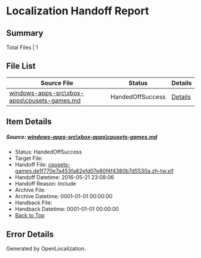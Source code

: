 # <a name='report-top'></a> Localization Handoff Report

## Summary
 Total Files | 1

## File List
 Source File | Status | Details 
 ----------- | ------ | ------- 
 [windows-apps-src\xbox-apps\cpusets-games.md](https://github.com/Microsoft/windows-apps/blob/d8e73b0e1ef1d2cce623cb3db95bbc420906ee1a/windows-apps-src/xbox-apps/cpusets-games.md) | HandedOffSuccess | [Details](#8bbc426a626200f70150869166673a4a409a3cfd3815)

## Item Details
##### <a name='8bbc426a626200f70150869166673a4a409a3cfd3815'></a> Source: [windows-apps-src\xbox-apps\cpusets-games.md](https://github.com/Microsoft/windows-apps/blob/d8e73b0e1ef1d2cce623cb3db95bbc420906ee1a/windows-apps-src/xbox-apps/cpusets-games.md)
* Status: HandedOffSuccess
* Target File: 
* Handoff File: [cpusets-games.de1f770e7a453fa82efd07e80f4f4380b7d5530a.zh-tw.xlf](https://github.com/Microsoft/WDG.handoff/blob/44d50a88fd99e51e27a2fb5cb2b8798a4ceaf509/ol-handoff/Microsoft/windows-apps.zh-tw/master/cpusets-games.de1f770e7a453fa82efd07e80f4f4380b7d5530a.zh-tw.xlf)
* Handoff Datetime: 2016-05-21 23:08:06
* Handoff Reason: Include
* Archive File: 
* Archive Datetime: 0001-01-01 00:00:00
* Handback File: 
* Handback Datetime: 0001-01-01 00:00:00
* [Back to Top](#report-top)


## Error Details

Generated by OpenLocalization.
